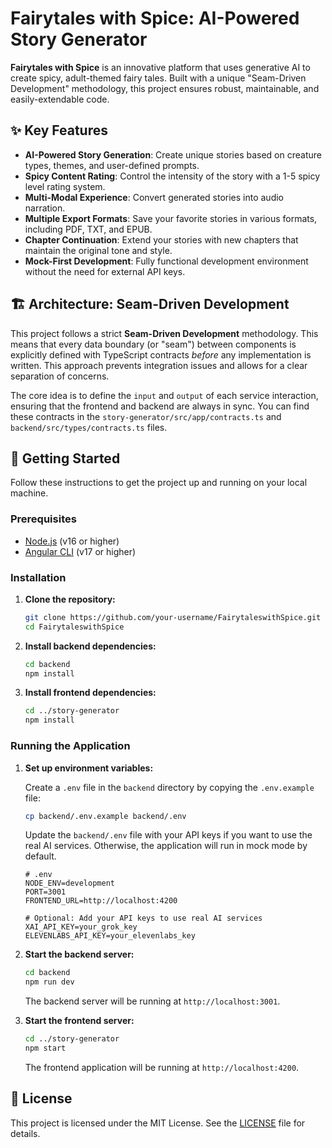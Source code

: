 # Fairytales with Spice: AI-Powered Story Generator

**Fairytales with Spice** is an innovative platform that uses generative AI to create spicy, adult-themed fairy tales. Built with a unique "Seam-Driven Development" methodology, this project ensures robust, maintainable, and easily-extendable code.

## ✨ Key Features

- **AI-Powered Story Generation**: Create unique stories based on creature types, themes, and user-defined prompts.
- **Spicy Content Rating**: Control the intensity of the story with a 1-5 spicy level rating system.
- **Multi-Modal Experience**: Convert generated stories into audio narration.
- **Multiple Export Formats**: Save your favorite stories in various formats, including PDF, TXT, and EPUB.
- **Chapter Continuation**: Extend your stories with new chapters that maintain the original tone and style.
- **Mock-First Development**: Fully functional development environment without the need for external API keys.

## 🏗️ Architecture: Seam-Driven Development

This project follows a strict **Seam-Driven Development** methodology. This means that every data boundary (or "seam") between components is explicitly defined with TypeScript contracts *before* any implementation is written. This approach prevents integration issues and allows for a clear separation of concerns.

The core idea is to define the `input` and `output` of each service interaction, ensuring that the frontend and backend are always in sync. You can find these contracts in the `story-generator/src/app/contracts.ts` and `backend/src/types/contracts.ts` files.

## 🚀 Getting Started

Follow these instructions to get the project up and running on your local machine.

### Prerequisites

- [Node.js](https://nodejs.org/) (v16 or higher)
- [Angular CLI](https://angular.io/cli) (v17 or higher)

### Installation

1.  **Clone the repository:**
    ```bash
    git clone https://github.com/your-username/FairytaleswithSpice.git
    cd FairytaleswithSpice
    ```

2.  **Install backend dependencies:**
    ```bash
    cd backend
    npm install
    ```

3.  **Install frontend dependencies:**
    ```bash
    cd ../story-generator
    npm install
    ```

### Running the Application

1.  **Set up environment variables:**

    Create a `.env` file in the `backend` directory by copying the `.env.example` file:
    ```bash
    cp backend/.env.example backend/.env
    ```

    Update the `backend/.env` file with your API keys if you want to use the real AI services. Otherwise, the application will run in mock mode by default.

    ```
    # .env
    NODE_ENV=development
    PORT=3001
    FRONTEND_URL=http://localhost:4200

    # Optional: Add your API keys to use real AI services
    XAI_API_KEY=your_grok_key
    ELEVENLABS_API_KEY=your_elevenlabs_key
    ```

2.  **Start the backend server:**
    ```bash
    cd backend
    npm run dev
    ```
    The backend server will be running at `http://localhost:3001`.

3.  **Start the frontend server:**
    ```bash
    cd ../story-generator
    npm start
    ```
    The frontend application will be running at `http://localhost:4200`.

## 📝 License

This project is licensed under the MIT License. See the [LICENSE](LICENSE) file for details.